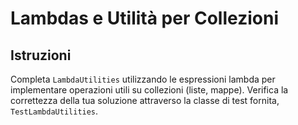 # Lambdas e Utilità per Collezioni

## Istruzioni

Completa `LambdaUtilities` utilizzando le espressioni lambda per implementare operazioni utili su collezioni (liste, mappe). 
Verifica la correttezza della tua soluzione attraverso la classe di test fornita, `TestLambdaUtilities`.
